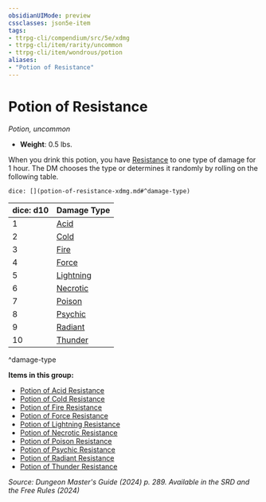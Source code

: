 ```yaml
---
obsidianUIMode: preview
cssclasses: json5e-item
tags:
- ttrpg-cli/compendium/src/5e/xdmg
- ttrpg-cli/item/rarity/uncommon
- ttrpg-cli/item/wondrous/potion
aliases: 
- "Potion of Resistance"
---
```

# Potion of Resistance
*Potion, uncommon*  


- **Weight**: 0.5 lbs.

When you drink this potion, you have [Resistance](Інструменти%20ДМ/CLI/rules/variant-rules/resistance-xphb.md) to one type of damage for 1 hour. The DM chooses the type or determines it randomly by rolling on the following table.

`dice: [](potion-of-resistance-xdmg.md#^damage-type)`

| dice: d10 | Damage Type |
|-----------|-------------|
| 1 | [Acid](Інструменти%20ДМ/CLI/items/potion-of-acid-resistance-xdmg.md) |
| 2 | [Cold](Інструменти%20ДМ/CLI/items/potion-of-cold-resistance-xdmg.md) |
| 3 | [Fire](Інструменти%20ДМ/CLI/items/potion-of-fire-resistance-xdmg.md) |
| 4 | [Force](Інструменти%20ДМ/CLI/items/potion-of-force-resistance-xdmg.md) |
| 5 | [Lightning](Інструменти%20ДМ/CLI/items/potion-of-lightning-resistance-xdmg.md) |
| 6 | [Necrotic](Інструменти%20ДМ/CLI/items/potion-of-necrotic-resistance-xdmg.md) |
| 7 | [Poison](Інструменти%20ДМ/CLI/items/potion-of-poison-resistance-xdmg.md) |
| 8 | [Psychic](Інструменти%20ДМ/CLI/items/potion-of-psychic-resistance-xdmg.md) |
| 9 | [Radiant](Інструменти%20ДМ/CLI/items/potion-of-radiant-resistance-xdmg.md) |
| 10 | [Thunder](Інструменти%20ДМ/CLI/items/potion-of-thunder-resistance-xdmg.md) |
^damage-type

**Items in this group:**

- [Potion of Acid Resistance](Інструменти%20ДМ/CLI/items/potion-of-acid-resistance-xdmg.md)
- [Potion of Cold Resistance](Інструменти%20ДМ/CLI/items/potion-of-cold-resistance-xdmg.md)
- [Potion of Fire Resistance](Інструменти%20ДМ/CLI/items/potion-of-fire-resistance-xdmg.md)
- [Potion of Force Resistance](Інструменти%20ДМ/CLI/items/potion-of-force-resistance-xdmg.md)
- [Potion of Lightning Resistance](Інструменти%20ДМ/CLI/items/potion-of-lightning-resistance-xdmg.md)
- [Potion of Necrotic Resistance](Інструменти%20ДМ/CLI/items/potion-of-necrotic-resistance-xdmg.md)
- [Potion of Poison Resistance](Інструменти%20ДМ/CLI/items/potion-of-poison-resistance-xdmg.md)
- [Potion of Psychic Resistance](Інструменти%20ДМ/CLI/items/potion-of-psychic-resistance-xdmg.md)
- [Potion of Radiant Resistance](Інструменти%20ДМ/CLI/items/potion-of-radiant-resistance-xdmg.md)
- [Potion of Thunder Resistance](Інструменти%20ДМ/CLI/items/potion-of-thunder-resistance-xdmg.md)

*Source: Dungeon Master's Guide (2024) p. 289. Available in the <span title='Systems Reference Document (5.2)'>SRD</span> and the Free Rules (2024)*